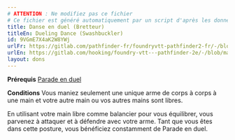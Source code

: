 ```yaml
---
# ATTENTION : Ne modifiez pas ce fichier
# Ce fichier est généré automatiquement par un script d'après les données du module Foundry VTT officiel et de sa traduction
title: Danse en duel (Bretteur)
titleEn: Dueling Dance (Swashbuckler)
id: 9VGmE7X4aK2W8YWj
urlFr: https://gitlab.com/pathfinder-fr/foundryvtt-pathfinder2-fr/-/blob/master/data/feats/9VGmE7X4aK2W8YWj.htm
urlEn: https://gitlab.com/hooking/foundry-vtt---pathfinder-2e/-/blob/master/packs/data/feats.db/dueling-dance-swashbuckler.json
layout: dons
---
```

**Prérequis** [Parade en duel](parade-en-duel-bretteur.md)

**Conditions** Vous maniez seulement une unique arme de corps à corps à une main et votre autre main ou vos autres mains sont libres.

En utilisant votre main libre comme balancier pour vous équilibrer, vous parvenez à attaquer et à défendre avec votre arme. Tant que vous êtes dans cette posture, vous bénéficiez constamment de Parade en duel.
